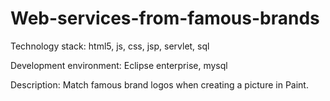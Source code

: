 <h1>Web-services-from-famous-brands</h1>
<p>Technology stack: html5, js, css, jsp, servlet, sql</p>
<p>Development environment: Eclipse enterprise, mysql</p>

<p>Description: Match famous brand logos when creating a picture in Paint.</p>
